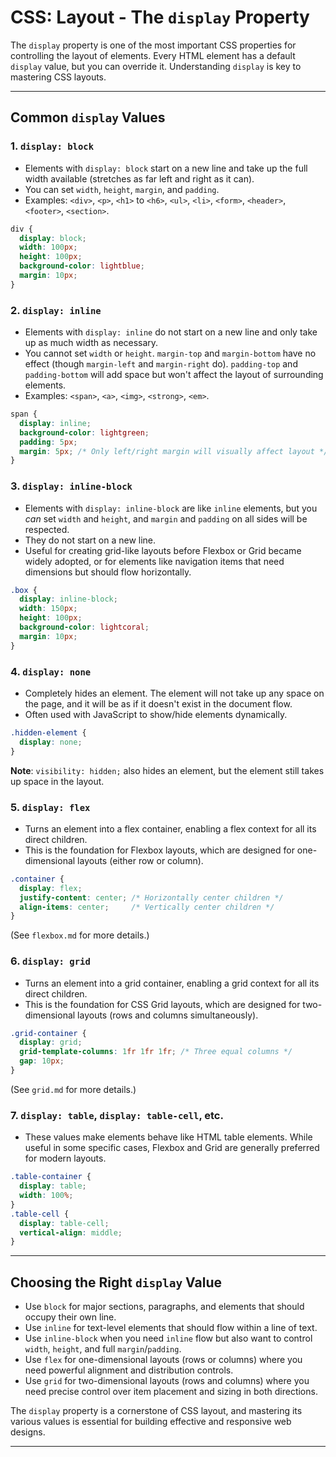 # CSS: Layout - The `display` Property

The `display` property is one of the most important CSS properties for controlling the layout of elements. Every HTML element has a default `display` value, but you can override it. Understanding `display` is key to mastering CSS layouts.

---
## Common `display` Values

### 1. `display: block`

*   Elements with `display: block` start on a new line and take up the full width available (stretches as far left and right as it can).
*   You can set `width`, `height`, `margin`, and `padding`.
*   Examples: `<div>`, `<p>`, `<h1>` to `<h6>`, `<ul>`, `<li>`, `<form>`, `<header>`, `<footer>`, `<section>`.

```css
div {
  display: block;
  width: 100px;
  height: 100px;
  background-color: lightblue;
  margin: 10px;
}
```

### 2. `display: inline`

*   Elements with `display: inline` do not start on a new line and only take up as much width as necessary.
*   You cannot set `width` or `height`. `margin-top` and `margin-bottom` have no effect (though `margin-left` and `margin-right` do). `padding-top` and `padding-bottom` will add space but won't affect the layout of surrounding elements.
*   Examples: `<span>`, `<a>`, `<img>`, `<strong>`, `<em>`.

```css
span {
  display: inline;
  background-color: lightgreen;
  padding: 5px;
  margin: 5px; /* Only left/right margin will visually affect layout */
}
```

### 3. `display: inline-block`

*   Elements with `display: inline-block` are like `inline` elements, but you *can* set `width` and `height`, and `margin` and `padding` on all sides will be respected.
*   They do not start on a new line.
*   Useful for creating grid-like layouts before Flexbox or Grid became widely adopted, or for elements like navigation items that need dimensions but should flow horizontally.

```css
.box {
  display: inline-block;
  width: 150px;
  height: 100px;
  background-color: lightcoral;
  margin: 10px;
}
```

### 4. `display: none`

*   Completely hides an element. The element will not take up any space on the page, and it will be as if it doesn't exist in the document flow.
*   Often used with JavaScript to show/hide elements dynamically.

```css
.hidden-element {
  display: none;
}
```

**Note**: `visibility: hidden;` also hides an element, but the element still takes up space in the layout.

### 5. `display: flex`

*   Turns an element into a flex container, enabling a flex context for all its direct children.
*   This is the foundation for Flexbox layouts, which are designed for one-dimensional layouts (either row or column).

```css
.container {
  display: flex;
  justify-content: center; /* Horizontally center children */
  align-items: center;     /* Vertically center children */
}
```

(See `flexbox.md` for more details.)

### 6. `display: grid`

*   Turns an element into a grid container, enabling a grid context for all its direct children.
*   This is the foundation for CSS Grid layouts, which are designed for two-dimensional layouts (rows and columns simultaneously).

```css
.grid-container {
  display: grid;
  grid-template-columns: 1fr 1fr 1fr; /* Three equal columns */
  gap: 10px;
}
```

(See `grid.md` for more details.)

### 7. `display: table`, `display: table-cell`, etc.

*   These values make elements behave like HTML table elements. While useful in some specific cases, Flexbox and Grid are generally preferred for modern layouts.

```css
.table-container {
  display: table;
  width: 100%;
}
.table-cell {
  display: table-cell;
  vertical-align: middle;
}
```

---
## Choosing the Right `display` Value

*   Use `block` for major sections, paragraphs, and elements that should occupy their own line.
*   Use `inline` for text-level elements that should flow within a line of text.
*   Use `inline-block` when you need `inline` flow but also want to control `width`, `height`, and full `margin`/`padding`.
*   Use `flex` for one-dimensional layouts (rows or columns) where you need powerful alignment and distribution controls.
*   Use `grid` for two-dimensional layouts (rows and columns) where you need precise control over item placement and sizing in both directions.

The `display` property is a cornerstone of CSS layout, and mastering its various values is essential for building effective and responsive web designs.

---